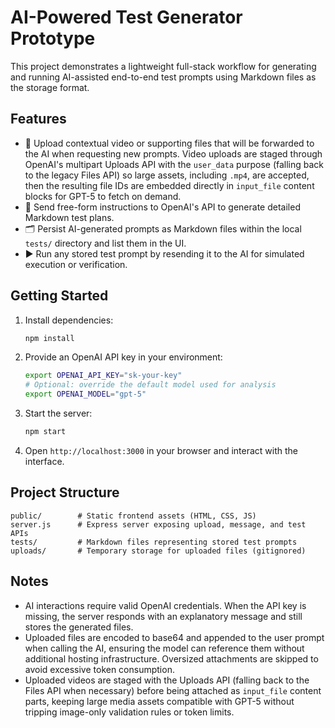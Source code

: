 # AI-Powered Test Generator Prototype

This project demonstrates a lightweight full-stack workflow for generating and running AI-assisted end-to-end test prompts using Markdown files as the storage format.

## Features

- 📁 Upload contextual video or supporting files that will be forwarded to the AI when requesting new prompts. Video uploads are
  staged through OpenAI's multipart Uploads API with the `user_data` purpose (falling back to the legacy Files API) so large assets,
  including `.mp4`, are accepted, then the resulting file IDs are embedded directly in `input_file` content blocks for GPT-5 to
  fetch on demand.
- 💬 Send free-form instructions to OpenAI's API to generate detailed Markdown test plans.
- 🗂️ Persist AI-generated prompts as Markdown files within the local `tests/` directory and list them in the UI.
- ▶️ Run any stored test prompt by resending it to the AI for simulated execution or verification.

## Getting Started

1. Install dependencies:
   ```bash
   npm install
   ```
2. Provide an OpenAI API key in your environment:
   ```bash
   export OPENAI_API_KEY="sk-your-key"
   # Optional: override the default model used for analysis
   export OPENAI_MODEL="gpt-5"
   ```
3. Start the server:
   ```bash
   npm start
   ```
4. Open `http://localhost:3000` in your browser and interact with the interface.

## Project Structure

```
public/        # Static frontend assets (HTML, CSS, JS)
server.js      # Express server exposing upload, message, and test APIs
tests/         # Markdown files representing stored test prompts
uploads/       # Temporary storage for uploaded files (gitignored)
```

## Notes

- AI interactions require valid OpenAI credentials. When the API key is missing, the server responds with an explanatory message and still stores the generated files.
- Uploaded files are encoded to base64 and appended to the user prompt when calling the AI, ensuring the model can reference them without additional hosting infrastructure. Oversized attachments are skipped to avoid excessive token consumption.
- Uploaded videos are staged with the Uploads API (falling back to the Files API when necessary) before being attached as `input_file` content parts, keeping large media assets compatible with GPT-5 without tripping image-only validation rules or token limits.
